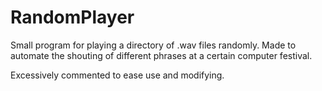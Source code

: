 # RandomPlayer
Small program for playing a directory of .wav files randomly. Made to automate the shouting of different phrases at a certain computer festival.

Excessively commented to ease use and modifying.
